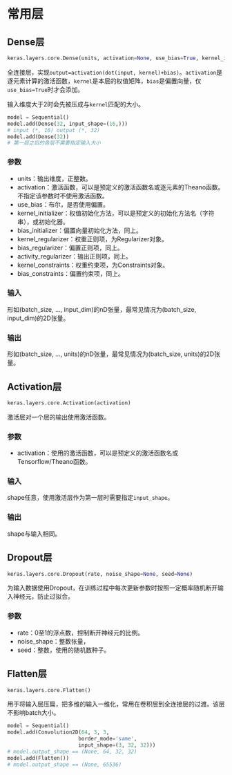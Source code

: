 # 常用层

## Dense层

```python
keras.layers.core.Dense(units, activation=None, use_bias=True, kernel_initializer='glorot_uniform', bias_initializer='zeros', kernel_regularizer=None, bias_regularizer=None, activity_regularizer=None, kernel_constraint=None, bias_constraint=None)
```

全连接层，实现`output=activation(dot(input, kernel)+bias)`。`activation`是逐元素计算的激活函数，`kernel`是本层的权值矩阵，`bias`是偏置向量，仅`use_bias=True`时才会添加。

输入维度大于2时会先被压成与`kernel`匹配的大小。

```python
model = Sequential()
model.add(Dense(32, input_shape=(16,)))
# input (*, 16) output (*, 32)
model.add(Dense(32))
# 第一层之后的各层不需要指定输入大小
```

### 参数

- units：输出维度，正整数。
- activation：激活函数，可以是预定义的激活函数名或逐元素的Theano函数。不指定该参数时不使用激活函数。
- use_bias：布尔，是否使用偏置。
- kernel_initializer：权值初始化方法，可以是预定义的初始化方法名（字符串），或初始化器。
- bias_initializer：偏置向量初始化方法，同上。
- kernel_regularizer：权重正则项，为Regularizer对象。
- bias_regularizer：偏置正则项，同上。
- activity_regularizer：输出正则项，同上。
- kernel_constraints：权重约束项，为Constraints对象。
- bias_constraints：偏置约束项，同上。

### 输入

形如(batch_size, ..., input_dim)的nD张量，最常见情况为(batch_size, input_dim)的2D张量。

### 输出

形如(batch_size, ..., units)的nD张量，最常见情况为(batch_size, units)的2D张量。

## Activation层

```python
keras.layers.core.Activation(activation)
```

激活层对一个层的输出使用激活函数。

### 参数

- activation：使用的激活函数，可以是预定义的激活函数名或Tensorflow/Theano函数。

### 输入

shape任意，使用激活层作为第一层时需要指定`input_shape`。

### 输出

shape与输入相同。

## Dropout层

```python
keras.layers.core.Dropout(rate, noise_shape=None, seed=None)
```

为输入数据使用Dropout，在训练过程中每次更新参数时按照一定概率随机断开输入神经元，防止过拟合。

### 参数

- rate：0至1的浮点数，控制断开神经元的比例。
- noise_shape：整数张量，
- seed：整数，使用的随机数种子。

## Flatten层

```python
keras.layers.core.Flatten()
```

用于将输入层压扁，把多维的输入一维化，常用在卷积层到全连接层的过渡。该层不影响batch大小。

```python
model = Sequential()
model.add(Convolution2D(64, 3, 3,
                       border_mode='same',
                       input_shape=(3, 32, 32)))
# model.output_shape == (None, 64, 32, 32)
model.add(Flatten())
# model.output_shape == (None, 65536)
```





















